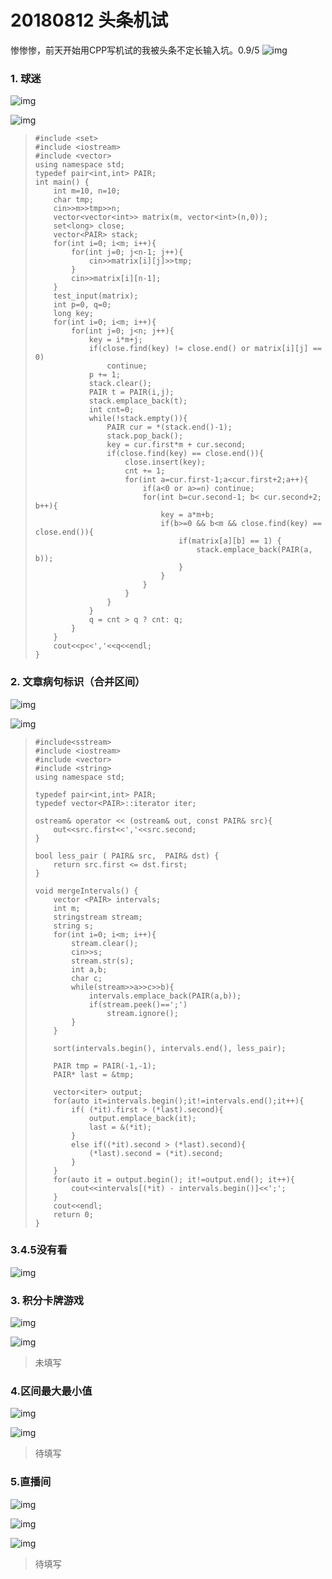 # 20180812 头条机试

惨惨惨，前天开始用CPP写机试的我被头条不定长输入坑。0.9/5 ![img](./img/sad.png)

### 1. 球迷

![img](../img/bytedance20180812/1.png)

![img](../img/bytedance20180812/1-1.png)

> ```
> #include <set>
> #include <iostream>
> #include <vector>
> using namespace std;
> typedef pair<int,int> PAIR;
> int main() {
>     int m=10, n=10;
>     char tmp;
>     cin>>m>>tmp>>n;
>     vector<vector<int>> matrix(m, vector<int>(n,0));
>     set<long> close;
>     vector<PAIR> stack;
>     for(int i=0; i<m; i++){
>         for(int j=0; j<n-1; j++){
>             cin>>matrix[i][j]>>tmp;
>         }
>         cin>>matrix[i][n-1];
>     }
>     test_input(matrix);
>     int p=0, q=0;
>     long key;
>     for(int i=0; i<m; i++){
>         for(int j=0; j<n; j++){
>             key = i*m+j;
>             if(close.find(key) != close.end() or matrix[i][j] == 0)
>                 continue;
>             p += 1;
>             stack.clear();
>             PAIR t = PAIR(i,j);
>             stack.emplace_back(t);
>             int cnt=0;
>             while(!stack.empty()){
>                 PAIR cur = *(stack.end()-1);
>                 stack.pop_back();
>                 key = cur.first*m + cur.second;
>                 if(close.find(key) == close.end()){
>                     close.insert(key);
>                     cnt += 1;
>                     for(int a=cur.first-1;a<cur.first+2;a++){
>                         if(a<0 or a>=n) continue;
>                         for(int b=cur.second-1; b< cur.second+2; b++){
>                             key = a*m+b;
>                             if(b>=0 && b<m && close.find(key) == close.end()){
>                                 if(matrix[a][b] == 1) {
>                                     stack.emplace_back(PAIR(a, b));
>                                 }
>                             }
>                         }
>                     }
>                 }
>             }
>             q = cnt > q ? cnt: q;
>         }
>     }
>     cout<<p<<','<<q<<endl;
> }
> ```

### 2. 文章病句标识（合并区间）

![img](../img/bytedance20180812/2.png)

![img](../img/bytedance20180812/2-1.png)

> ```
> #include<sstream>
> #include <iostream>
> #include <vector>
> #include <string>
> using namespace std;
> 
> typedef pair<int,int> PAIR;
> typedef vector<PAIR>::iterator iter;
> 
> ostream& operator << (ostream& out, const PAIR& src){
>     out<<src.first<<','<<src.second;
> }
> 
> bool less_pair ( PAIR& src,  PAIR& dst) {
>     return src.first <= dst.first;
> }
> 
> void mergeIntervals() {
>     vector <PAIR> intervals;
>     int m;
>     stringstream stream;
>     string s;
>     for(int i=0; i<m; i++){
>         stream.clear();
>         cin>>s;
>         stream.str(s);
>         int a,b;
>         char c;
>         while(stream>>a>>c>>b){
>             intervals.emplace_back(PAIR(a,b));
>             if(stream.peek()==';')
>                 stream.ignore();
>         }
>     }
>     
>     sort(intervals.begin(), intervals.end(), less_pair);
> 
>     PAIR tmp = PAIR(-1,-1);
>     PAIR* last = &tmp;
> 
>     vector<iter> output;
>     for(auto it=intervals.begin();it!=intervals.end();it++){
>         if( (*it).first > (*last).second){
>             output.emplace_back(it);
>             last = &(*it);
>         }
>         else if((*it).second > (*last).second){
>             (*last).second = (*it).second;
>         }
>     }
>     for(auto it = output.begin(); it!=output.end(); it++){
>         cout<<intervals[(*it) - intervals.begin()]<<';';
>     }
>     cout<<endl;
>     return 0;
> }
> ```



### 3.4.5没有看

![img](../img/tear.png)

 ### 3. 积分卡牌游戏

![img](../img/bytedance20180812/3.png)

![img](img/bytedance20180812/3-1.png)

> 未填写
>
> 



###  4.区间最大最小值 

![img](../img/bytedance20180812/4.png)

![img](../img/bytedance20180812/4-1.png)

> 待填写
>
> 

### 5.直播间

![img](../img/bytedance20180812/5.png)

![img](../img/bytedance20180812/5-1.png)

![img](../img/bytedance20180812/5-2.png)

> 待填写
>
> 


